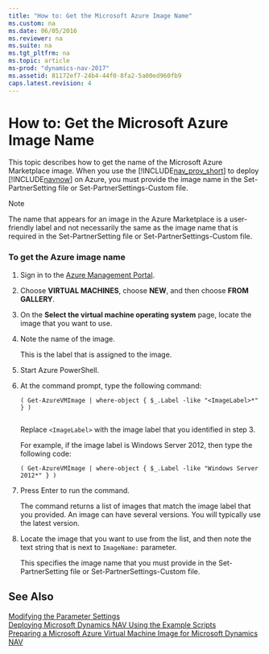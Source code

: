 ```yaml
---
title: "How to: Get the Microsoft Azure Image Name"
ms.custom: na
ms.date: 06/05/2016
ms.reviewer: na
ms.suite: na
ms.tgt_pltfrm: na
ms.topic: article
ms-prod: "dynamics-nav-2017"
ms.assetid: 81172ef7-24b4-44f0-8fa2-5a00ed960fb9
caps.latest.revision: 4
---
```

# How to: Get the Microsoft Azure Image Name
This topic describes how to get the name of the Microsoft Azure Marketplace image. When you use the [!INCLUDE[nav_prov_short](includes/nav_prov_short_md.md)] to deploy [!INCLUDE[navnow](includes/navnow_md.md)] on Azure, you must provide the image name in the Set-PartnerSetting file or Set-PartnerSettings-Custom file.  
  
> [!NOTE]  
>  The name that appears for an image in the Azure Marketplace is a user-friendly label and not necessarily the same as the image name that is required in the Set-PartnerSetting file or Set-PartnerSettings-Custom file.  
  
### To get the Azure image name  
  
1.  Sign in to the [Azure Management Portal](http://manage.windowsazure.com/).  
  
2.  Choose **VIRTUAL MACHINES**, choose **NEW**, and then choose **FROM GALLERY**.  
  
3.  On the **Select the virtual machine operating system** page, locate the image that you want to use.  
  
4.  Note the name of the image.  
  
     This is the label that is assigned to the image.  
  
5.  Start Azure PowerShell.  
  
6.  At the command prompt, type the following command:  
  
    ```  
    ( Get-AzureVMImage | where-object { $_.Label -like "<ImageLabel>*" } )  
  
    ```  
  
     Replace `<ImageLabel>` with the image label that you identified in step 3.  
  
     For example, if the image label is Windows Server 2012, then type the following code:  
  
    ```  
    ( Get-AzureVMImage | where-object { $_.Label -like "Windows Server 2012*" } )  
    ```  
  
7.  Press Enter to run the command.  
  
     The command returns a list of images that match the image label that you provided. An image can have several versions. You will typically use the latest version.  
  
8.  Locate the image that you want to use from the list, and then note the text string that is next to `ImageName:` parameter.  
  
     This specifies the image name that you must provide in the Set-PartnerSetting file or Set-PartnerSettings-Custom file.  
  
## See Also  
 [Modifying the Parameter Settings](How-to--Deploy-Microsoft-Dynamics-NAV-on-Microsoft-Azure-by-Using-the-Example-Scripts.md#SetSettings)   
 [Deploying Microsoft Dynamics NAV Using the Example Scripts](Deploying-Microsoft-Dynamics-NAV-Using-the-Example-Scripts.md)   
 [Preparing a Microsoft Azure Virtual Machine Image for Microsoft Dynamics NAV](Preparing-a-Microsoft-Azure-Virtual-Machine-Image-for-Microsoft-Dynamics-NAV.md)